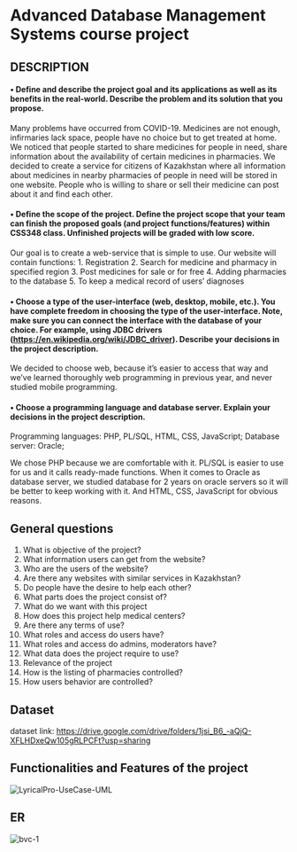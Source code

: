 
# Advanced Database Management Systems course project

## DESCRIPTION 

#### • Define and describe the project goal and its applications as well as its benefits in the real-world. Describe the problem and its solution that you propose.


Many problems have occurred from COVID-19. Medicines are not enough, infirmaries lack space, people have no choice but to get treated at home. We noticed that people started to share medicines for people in need, share information about the availability of certain medicines in pharmacies. We decided to create a service for citizens of Kazakhstan where all information about medicines in nearby pharmacies of people in need will be stored in one website. People who is willing to share or sell their medicine can post about it and find each other.


#### • Define the scope of the project. Define the project scope that your team can finish the proposed goals (and project functions/features) within CSS348 class. Unfinished projects will be graded with low score.



Our goal is to create a web-service that is simple to use. Our website will contain functions:
    1. Registration
    2. Search for medicine and pharmacy in specified region
    3. Post medicines for sale or for free
    4. Adding pharmacies to the database
    5. To keep a medical record of users’ diagnoses
    
    
    
#### • Choose a type of the user-interface (web, desktop, mobile, etc.). You have complete freedom in choosing the type of the user-interface. Note, make sure you can connect the interface with the database of your choice. For example, using JDBC drivers (https://en.wikipedia.org/wiki/JDBC_driver). Describe your decisions in the project description.



We decided to choose web, because it’s easier to access that way and we’ve learned thoroughly web programming in previous year, and never studied mobile programming. 


#### • Choose a programming language and database server. Explain your decisions in the project description.


Programming languages: PHP, PL/SQL, HTML, CSS, JavaScript;
Database server: Oracle;

We chose PHP because we are comfortable with it. PL/SQL is easier to use for us and it calls ready-made functions. When it comes to Oracle as database server, we studied database for 2 years on oracle servers so it will be better to keep working with it. And HTML, CSS, JavaScript for obvious reasons.   




## General questions

1. What is objective of the project?
2. What information users can get from the website?
3. Who are the users of the website?
4. Are there any websites with similar services in Kazakhstan?
5. Do people have the desire to help each other?
6. What parts does the project consist of?
7. What do we want with this project
8. How does this project help medical centers?
9. Are there any terms of use?
10. What roles and access do users have?
11. What roles and access do admins, moderators have?
12. What data does the project require to use?
13. Relevance of the project
14. How is the listing of pharmacies controlled?
15. How users behavior are controlled?



## Dataset
dataset link:   https://drive.google.com/drive/folders/1jsi_B6_-aQjQ-XFLHDxeQw105gRLPCFt?usp=sharing

## Functionalities and Features of the project

![LyricalPro-UseCase-UML](https://user-images.githubusercontent.com/55057073/109030730-419c7a00-76ee-11eb-984a-11430246f27c.png)

## ER 
![bvc-1](https://user-images.githubusercontent.com/55057073/111034807-84c25100-8441-11eb-84ce-71bb985d5c45.png)


